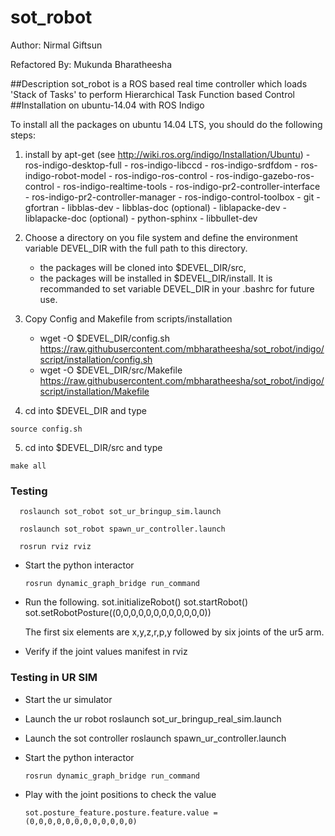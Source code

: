 # sot_robot

Author: Nirmal Giftsun

Refactored By: Mukunda Bharatheesha

##Description
sot_robot is a ROS based real time controller which loads 'Stack of Tasks' to perform Hierarchical Task Function based 
Control
##Installation on ubuntu-14.04 with ROS Indigo

To install all the packages on ubuntu 14.04 LTS, you should do the following
steps:

  1. install by apt-get (see http://wiki.ros.org/indigo/Installation/Ubuntu)
    - ros-indigo-desktop-full
    - ros-indigo-libccd
    - ros-indigo-srdfdom
    - ros-indigo-robot-model
    - ros-indigo-ros-control
    - ros-indigo-gazebo-ros-control
    - ros-indigo-realtime-tools
    - ros-indigo-pr2-controller-interface
    - ros-indigo-pr2-controller-manager
    - ros-indigo-control-toolbox
    - git
    - gfortran
    - libblas-dev
    - libblas-doc (optional)
    - liblapacke-dev
    - liblapacke-doc (optional)
    - python-sphinx
    - libbullet-dev
        

  2. Choose a directory on you file system and define the environment
     variable DEVEL_DIR with the full path to this directory.
     - the packages will be cloned into $DEVEL_DIR/src,
     - the packages will be installed in $DEVEL_DIR/install.
     It is recommanded to set variable DEVEL_DIR in your .bashrc for future use.

  3. Copy Config and Makefile from scripts/installation
      -  wget -O $DEVEL_DIR/config.sh https://raw.githubusercontent.com/mbharatheesha/sot_robot/indigo/script/installation/config.sh
      -  wget -O $DEVEL_DIR/src/Makefile https://raw.githubusercontent.com/mbharatheesha/sot_robot/indigo/script/installation/Makefile
  
  4. cd into $DEVEL_DIR and type

    source config.sh

  5. cd into $DEVEL_DIR/src and type

    make all
  
### Testing

      roslaunch sot_robot sot_ur_bringup_sim.launch

      roslaunch sot_robot spawn_ur_controller.launch
  
      rosrun rviz rviz

* Start the python interactor 

      rosrun dynamic_graph_bridge run_command
* Run the following.
      sot.initializeRobot()
      sot.startRobot()
      sot.setRobotPosture((0,0,0,0,0,0,0,0,0,0,0,0))

  The first six elements are x,y,z,r,p,y followed by six joints of the ur5 arm.

* Verify if the joint values manifest in rviz

### Testing in UR SIM

* Start the ur simulator

* Launch the ur robot
        roslaunch sot_ur_bringup_real_sim.launch
* Launch the sot controller
        roslaunch spawn_ur_controller.launch
* Start the python interactor 

      rosrun dynamic_graph_bridge run_command
* Play with the joint positions to check the value

      sot.posture_feature.posture.feature.value = (0,0,0,0,0,0,0,0,0,0,0,0)
